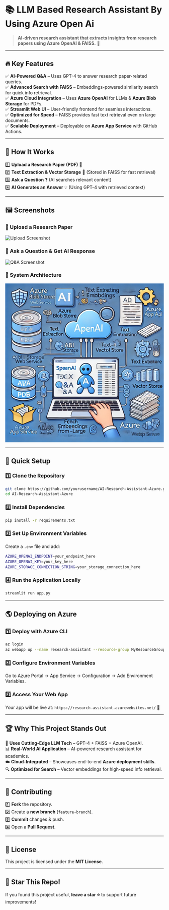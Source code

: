 # 📚 LLM Based Research Assistant By Using Azure Open Ai 

> **AI-driven research assistant that extracts insights from research papers using Azure OpenAI & FAISS.** 🚀


---

## 🔥 Key Features

✅ **AI-Powered Q&A** – Uses GPT-4 to answer research paper-related queries.  
✅ **Advanced Search with FAISS** – Embeddings-powered similarity search for quick info retrieval.  
✅ **Azure Cloud Integration** – Uses **Azure OpenAI** for LLMs & **Azure Blob Storage** for PDFs.  
✅ **Streamlit Web UI** – User-friendly frontend for seamless interactions.  
✅ **Optimized for Speed** – FAISS provides fast text retrieval even on large documents.  
✅ **Scalable Deployment** – Deployable on **Azure App Service** with GitHub Actions.

---

## 🎯 How It Works

1️⃣ **Upload a Research Paper (PDF)** 📄  
2️⃣ **Text Extraction & Vector Storage** 🧠 (Stored in FAISS for fast retrieval)  
3️⃣ **Ask a Question** ❓ (AI searches relevant content)  
4️⃣ **AI Generates an Answer** 💡 (Using GPT-4 with retrieved context)  

---

## 🖼️ Screenshots

### 🔹 Upload a Research Paper
![Upload Screenshot](./screenshots/upload.png)

### 🔹 Ask a Question & Get AI Response
![Q&A Screenshot](./screenshots/qa.png)

### 🔹 System Architecture
![Architecture](./screenshots/architecture.png)

---

## 🚀 Quick Setup

### 1️⃣ **Clone the Repository**
```bash
git clone https://github.com/yourusername/AI-Research-Assistant-Azure.git
cd AI-Research-Assistant-Azure
```

### 2️⃣ **Install Dependencies**
```bash
pip install -r requirements.txt
```

### 3️⃣ **Set Up Environment Variables**
Create a `.env` file and add:
```bash
AZURE_OPENAI_ENDPOINT=your_endpoint_here
AZURE_OPENAI_KEY=your_key_here
AZURE_STORAGE_CONNECTION_STRING=your_storage_connection_here
```

### 4️⃣ **Run the Application Locally**
```bash
streamlit run app.py
```

---

## 🌎 Deploying on Azure

### 1️⃣ **Deploy with Azure CLI**
```bash
az login
az webapp up --name research-assistant --resource-group MyResourceGroup --runtime "PYTHON:3.9"
```

### 2️⃣ **Configure Environment Variables**
Go to Azure Portal → App Service → Configuration → Add Environment Variables.  

### 3️⃣ **Access Your Web App**
Your app will be live at: `https://research-assistant.azurewebsites.net/` 🎉

---

## 🏆 Why This Project Stands Out

🚀 **Uses Cutting-Edge LLM Tech** – GPT-4 + FAISS + Azure OpenAI.  
📊 **Real-World AI Application** – AI-powered research assistant for academics.  
☁️ **Cloud-Integrated** – Showcases end-to-end **Azure deployment skills**.  
🔍 **Optimized for Search** – Vector embeddings for high-speed info retrieval.  

---

## 🤝 Contributing
1️⃣ **Fork** the repository.  
2️⃣ Create a **new branch** (`feature-branch`).  
3️⃣ **Commit** changes & push.  
4️⃣ Open a **Pull Request**.  

---

## 📜 License
This project is licensed under the **MIT License**.

---

## 🌟 Star This Repo!
If you found this project useful, **leave a star ⭐** to support future improvements!
